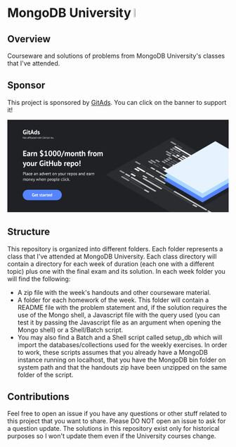 # MongoDB University <img src="https://static1.squarespace.com/static/513914cde4b0f86e34bbb954/t/58d2c758725e25221a20ed53/1490208601230/mongodb-logo.png" width="3%" height="3%"/>

## Overview
Courseware and solutions of problems from MongoDB University's classes that I've attended.

## Sponsor
This project is sponsored by [GitAds](https://tracking.gitads.io/?campaign=gitads&repo=mongodb-university-classes&redirect=gitads.io). You can click on the banner to support it!

<a href="https://tracking.gitads.io/?campaign=gitads&repo=mongodb-university-classes&redirect=gitads.io">
  <img alt="GitAds banner" src="/assets/sponsor/720X300-2.png" />
</a>

## Structure
This repository is organized into different folders. Each folder represents a class that I've attended at MongoDB University. Each class  directory will contain a directory for each week of duration (each one with a different topic) plus one with the final exam and its solution. In each week folder you will find the following:

 - A zip file with the week's handouts and other courseware material.
 - A folder for each homework of the week. This folder will contain a README file with the problem statement and, if the solution requires the use of the Mongo shell, a Javascript file with the query used (you can test it by passing the Javascript file as an argument when opening the Mongo shell) or a Shell/Batch script.
 - You may also find a Batch and a Shell script called setup_db which will import the databases/collections used for the weekly exercises. In order to work, these scripts assumes that you already have a MongoDB instance running on localhost, that you have the MongoDB bin folder on system path and that the handouts zip have been unzipped on the same folder of the script.

## Contributions
Feel free to open an issue if you have any questions or other stuff related to this project that you want to share. Please DO NOT open an issue to ask for a question update. The solutions in this repository exist only for historical purposes so I won't update them even if the University courses change.

